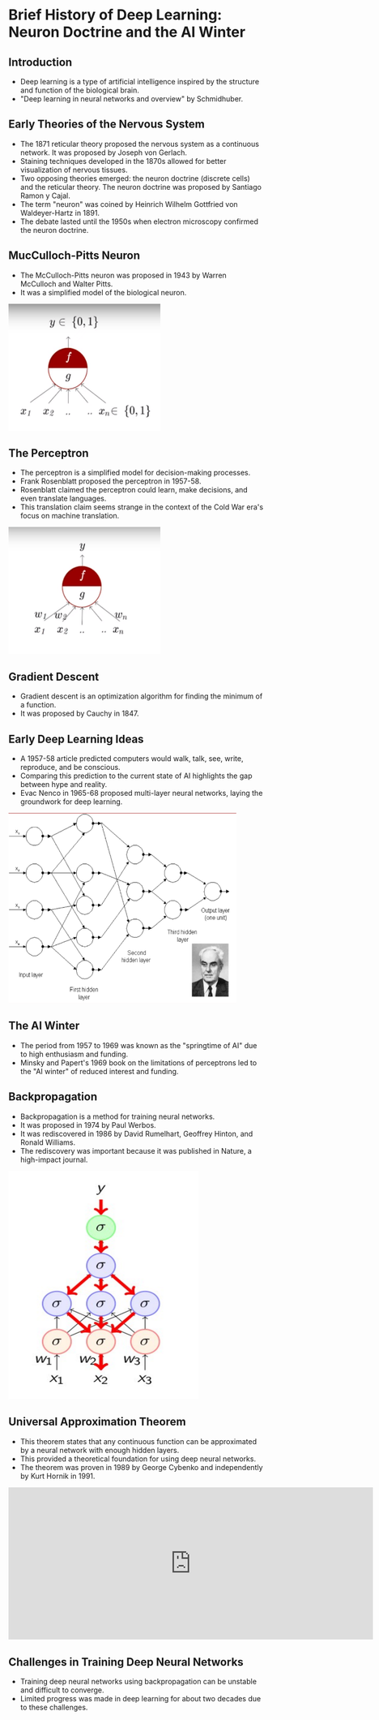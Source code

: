 # Brief History of Deep Learning: Neuron Doctrine and the AI Winter

## Introduction

* Deep learning is a type of artificial intelligence inspired by the structure and function of the biological brain.
* "Deep learning in neural networks and overview" by Schmidhuber.

## Early Theories of the Nervous System

* The 1871 reticular theory proposed the nervous system as a continuous network. It was proposed by Joseph von Gerlach.
* Staining techniques developed in the 1870s allowed for better visualization of nervous tissues.
* Two opposing theories emerged: the neuron doctrine (discrete cells) and the reticular theory. The neuron doctrine was proposed by Santiago Ramon y Cajal.
* The term "neuron" was coined by Heinrich Wilhelm Gottfried von Waldeyer-Hartz in 1891.
* The debate lasted until the 1950s when electron microscopy confirmed the neuron doctrine.

## MucCulloch-Pitts Neuron

* The McCulloch-Pitts neuron was proposed in 1943 by Warren McCulloch and Walter Pitts.
* It was a simplified model of the biological neuron.

<img src="./McCullch Pitts Neuron.png" width="300" height="250" alt="MP Neuron">

## The Perceptron

* The perceptron is a simplified model for decision-making processes.
* Frank Rosenblatt proposed the perceptron in 1957-58.
* Rosenblatt claimed the perceptron could learn, make decisions, and even translate languages.
* This translation claim seems strange in the context of the Cold War era's focus on machine translation.

<img src="./Perceptron.png" width="300" height="250" alt="perceptron">

## Gradient Descent

* Gradient descent is an optimization algorithm for finding the minimum of a function.
* It was proposed by Cauchy in 1847.

## Early Deep Learning Ideas

* A 1957-58 article predicted computers would walk, talk, see, write, reproduce, and be conscious.
* Comparing this prediction to the current state of AI highlights the gap between hype and reality.
* Evac Nenco in 1965-68 proposed multi-layer neural networks, laying the groundwork for deep learning.

<img src="./Multilayered Perceptron.png" width="450" height="375" alt="Multilayered Perceptron">

## The AI Winter

* The period from 1957 to 1969 was known as the "springtime of AI" due to high enthusiasm and funding.
* Minsky and Papert's 1969 book on the limitations of perceptrons led to the "AI winter" of reduced interest and funding.

## Backpropagation

* Backpropagation is a method for training neural networks.
* It was proposed in 1974 by Paul Werbos.
* It was rediscovered in 1986 by David Rumelhart, Geoffrey Hinton, and Ronald Williams.
* The rediscovery was important because it was published in Nature, a high-impact journal.

<img src="./Backpropagation.png" width="375" height="450" alt="Backpropagation">

## Universal Approximation Theorem

* This theorem states that any continuous function can be approximated by a neural network with enough hidden layers.
* This provided a theoretical foundation for using deep neural networks.
* The theorem was proven in 1989 by George Cybenko and independently by Kurt Hornik in 1991.

<iframe src="https://www.geogebra.org/material/iframe/id/unjcstna/width/1518/height/631/border/888888/sfsb/true/smb/false/stb/false/stbh/false/ai/false/asb/false/sri/false/rc/false/ld/false/sdz/false/ctl/false" height=300 width=720 style="border:0px;"></iframe>

## Challenges in Training Deep Neural Networks

* Training deep neural networks using backpropagation can be unstable and difficult to converge.
* Limited progress was made in deep learning for about two decades due to these challenges.
